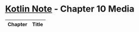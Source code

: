 # [Kotlin Note](../../README.md) - Chapter 10 Media
| Chapter | Title |
| :-: | :- |

<br>

## 

<br>
